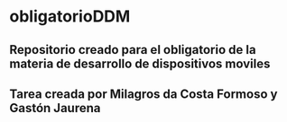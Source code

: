 # obligatorioDDM
## Repositorio creado para el obligatorio de la materia de desarrollo de dispositivos moviles
## Tarea creada por Milagros da Costa Formoso y Gastón Jaurena
